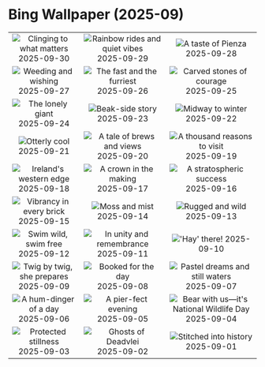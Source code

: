 # Bing Wallpaper (2025-09)

|  |  |  |
|:---:|:---:|:---:|
| ![](https://www.bing.com/th?id=OHR.EucalyptusKoala_EN-US8743417111_400x240.jpg "Clinging to what matters") 2025-09-30 | ![](https://www.bing.com/th?id=OHR.HoutenHouses_EN-US8966537355_400x240.jpg "Rainbow rides and quiet vibes") 2025-09-29 | ![](https://www.bing.com/th?id=OHR.PienzaItaly_EN-US8831227247_400x240.jpg "A taste of Pienza") 2025-09-28 |
| ![](https://www.bing.com/th?id=OHR.TankLakes_EN-US9278332978_400x240.jpg "Weeding and wishing") 2025-09-27 | ![](https://www.bing.com/th?id=OHR.AutumnChipmunk_EN-US9248365602_400x240.jpg "The fast and the furriest") 2025-09-26 | ![](https://www.bing.com/th?id=OHR.FortChittorgarh_EN-US9184486139_400x240.jpg "Carved stones of courage") 2025-09-25 |
| ![](https://www.bing.com/th?id=OHR.BearLodge_EN-US9061134971_400x240.jpg "The lonely giant") 2025-09-24 | ![](https://www.bing.com/th?id=OHR.ToucanForest_EN-US8319635845_400x240.jpg "Beak-side story") 2025-09-23 | ![](https://www.bing.com/th?id=OHR.AspenEquinox_EN-US8237887036_400x240.jpg "Midway to winter") 2025-09-22 |
| ![](https://www.bing.com/th?id=OHR.IceOtters_EN-US7982442590_400x240.jpg "Otterly cool") 2025-09-21 | ![](https://www.bing.com/th?id=OHR.OktoberfestSwing_EN-US7916182497_400x240.jpg "A tale of brews and views") 2025-09-20 | ![](https://www.bing.com/th?id=OHR.ThousandIslands_EN-US7884567746_400x240.jpg "A thousand reasons to visit") 2025-09-19 |
| ![](https://www.bing.com/th?id=OHR.DunquinIreland_EN-US9846056364_400x240.jpg "Ireland's western edge") 2025-09-18 | ![](https://www.bing.com/th?id=OHR.YoungMoose_EN-US2991221135_400x240.jpg "A crown in the making") 2025-09-17 | ![](https://www.bing.com/th?id=OHR.OzoneEarth_EN-US9728527733_400x240.jpg "A stratospheric success") 2025-09-16 |
| ![](https://www.bing.com/th?id=OHR.DallasLegorreta_EN-US9050675226_400x240.jpg "Vibrancy in every brick") 2025-09-15 | ![](https://www.bing.com/th?id=OHR.HohWaterfall_EN-US9003533736_400x240.jpg "Moss and mist") 2025-09-14 | ![](https://www.bing.com/th?id=OHR.PointReyesSeashore_EN-US8949381326_400x240.jpg "Rugged and wild") 2025-09-13 |
| ![](https://www.bing.com/th?id=OHR.SpinnerDolphins_EN-US8860882818_400x240.jpg "Swim wild, swim free") 2025-09-12 | ![](https://www.bing.com/th?id=OHR.LibertyManhattan_EN-US8781721086_400x240.jpg "In unity and remembrance") 2025-09-11 | ![](https://www.bing.com/th?id=OHR.YorkshireHay_EN-US8523120193_400x240.jpg "'Hay' there!") 2025-09-10 |
| ![](https://www.bing.com/th?id=OHR.SwissSquirrel_EN-US8185093853_400x240.jpg "Twig by twig, she prepares") 2025-09-09 | ![](https://www.bing.com/th?id=OHR.OrchardLibrary_EN-US8095609746_400x240.jpg "Booked for the day") 2025-09-08 | ![](https://www.bing.com/th?id=OHR.BlueGdansk_EN-US8032283831_400x240.jpg "Pastel dreams and still waters") 2025-09-07 |
| ![](https://www.bing.com/th?id=OHR.RufousHummer_EN-US7346003108_400x240.jpg "A hum-dinger of a day") 2025-09-06 | ![](https://www.bing.com/th?id=OHR.SunsetPier_EN-US7261804528_400x240.jpg "A pier-fect evening") 2025-09-05 | ![](https://www.bing.com/th?id=OHR.WrestlingBears_EN-US4338158114_400x240.jpg "Bear with us—it's National Wildlife Day") 2025-09-04 |
| ![](https://www.bing.com/th?id=OHR.MinnesotaWaters_EN-US4282198656_400x240.jpg "Protected stillness") 2025-09-03 | ![](https://www.bing.com/th?id=OHR.DeadvleiTrees_EN-US4233800313_400x240.jpg "Ghosts of Deadvlei") 2025-09-02 | ![](https://www.bing.com/th?id=OHR.LaborDayChicago_EN-US3947410593_400x240.jpg "Stitched into history") 2025-09-01 |
